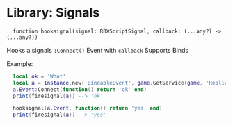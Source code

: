 # Library: Signals

```function
  function hooksignal(signal: RBXScriptSignal, callback: (...any?) -> (...any?))
```
Hooks a signals `:Connect()` Event with `callback`
Supports Binds

Example:

```lua
  local ok = 'What'
  local a = Instance.new('BindableEvent', game.GetService(game, 'ReplicatedStorage'));
  a.Event:Connect(function() return 'ok' end)
  print(firesignal(a)) --> 'ok'

  hooksignal(a.Event, function() return 'yes' end)
  print(firesignal(a)) --> 'yes'
```

